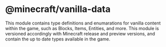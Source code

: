# @minecraft/vanilla-data

This module contains type definitions and enumarations for vanilla content within the game, such as Blocks, Items, Entities, and more. This module is versioned accordingly with Minecraft release and preview versions, and contain the up to date types available in the game.